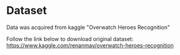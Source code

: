 # Dataset

Data was acquired from kaggle "Overwatch Heroes Recognition"

Follow the link below to download original dataset:
https://www.kaggle.com/renanmav/overwatch-heroes-recognition
